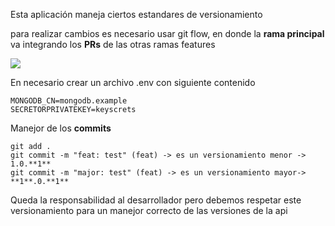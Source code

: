 Esta aplicación maneja ciertos estandares de versionamiento

para realizar cambios es necesario usar git flow, en donde la **rama principal** va integrando los **PRs** de las otras ramas features

![](https://leanstack.files.wordpress.com/2018/04/d625b-gitflow.jpg?w=800)

En necesario crear un archivo .env con siguiente contenido

    MONGODB_CN=mongodb.example
    SECRETORPRIVATEKEY=keyscrets

Manejor de los **commits**

    git add .
    git commit -m "feat: test" (feat) -> es un versionamiento menor -> 1.0.**1**
    git commit -m "major: test" (feat) -> es un versionamiento mayor-> **1**.0.**1**
Queda la responsabilidad al desarrollador pero debemos respetar este versionamiento para un manejor correcto de las versiones de la api